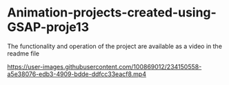 # Animation-projects-created-using-GSAP-proje13
The functionality and operation of the project are available as a video in the readme file


https://user-images.githubusercontent.com/100869012/234150558-a5e38076-edb3-4909-bdde-ddfcc33eacf8.mp4

